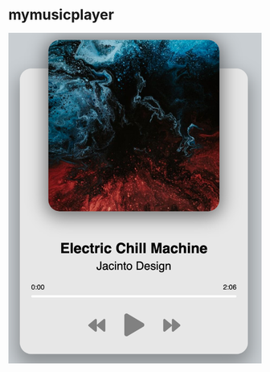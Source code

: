 # mymusicplayer

![alt text](https://github.com/darthelvis7/mymusicplayer/blob/main/musicplayerimg.png?raw=true)
